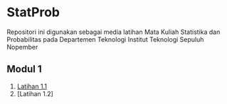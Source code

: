 # StatProb

Repositori ini digunakan sebagai media latihan Mata Kuliah Statistika dan Probabilitas pada Departemen Teknologi Institut Teknologi Sepuluh Nopember

## Modul 1

1. [Latihan 1.1](https://github.com/RafaelEga24/StatProb/blob/main/Module%201.1%20Practice.ipynb)
2. [Latihan 1.2]

